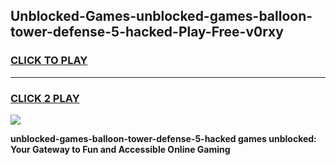 
## Unblocked-Games-unblocked-games-balloon-tower-defense-5-hacked-Play-Free-v0rxy
<h3>
<a href="https://premium76.site?title=unblocked-games-balloon-tower-defense-5-hacked&ref=19M">CLICK TO PLAY</a></h3>
<hr>

<h3>
<a href="https://premium76.site?title=unblocked-games-balloon-tower-defense-5-hacked&ref=19M">CLICK 2 PLAY</a>
  
</h3>

<a href="https://premium76.site?title=unblocked-games-balloon-tower-defense-5-hacked&ref=19M"><img src="https://clearcache.store/games.png"></a>


**unblocked-games-balloon-tower-defense-5-hacked games unblocked: Your Gateway to Fun and Accessible Online Gaming**
